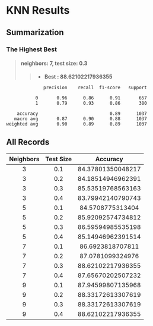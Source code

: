 # KNN Results

## Summarization

### The Highest Best

>#### neighbors: 7, test size: 0.3
>> - **Best		: 88.62102217936355**

	              precision    recall  f1-score   support
	
	           0       0.96      0.86      0.91       657
	           1       0.79      0.93      0.86       380
	
	    accuracy                           0.89      1037
	   macro avg       0.87      0.90      0.88      1037
	weighted avg       0.90      0.89      0.89      1037
	

## All Records
Neighbors | Test Size | Accuracy 
:---------: | :---------: | :--------: 
3 | 0.1 | 84.37801350048217 
3 | 0.2 | 84.18514946962391 
3 | 0.3 | 85.53519768563163 
3 | 0.4 | 83.79942140790743 
5 | 0.1 | 84.5708775313404 
5 | 0.2 | 85.92092574734812 
5 | 0.3 | 86.59594985535198 
5 | 0.4 | 85.14946962391514 
7 | 0.1 | 86.6923818707811 
7 | 0.2 | 87.0781099324976 
7 | 0.3 | 88.62102217936355 
7 | 0.4 | 87.65670202507232 
9 | 0.1 | 87.94599807135968 
9 | 0.2 | 88.33172613307619 
9 | 0.3 | 88.33172613307619 
9 | 0.4 | 88.62102217936355 
